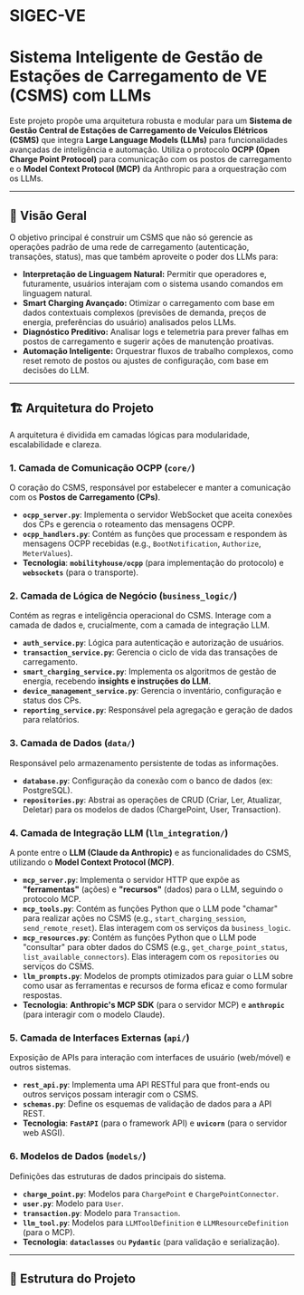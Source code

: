 # SIGEC-VE
# Sistema Inteligente de Gestão de Estações de Carregamento de VE (CSMS) com LLMs

Este projeto propõe uma arquitetura robusta e modular para um **Sistema de Gestão Central de Estações de Carregamento de Veículos Elétricos (CSMS)** que integra **Large Language Models (LLMs)** para funcionalidades avançadas de inteligência e automação. Utiliza o protocolo **OCPP (Open Charge Point Protocol)** para comunicação com os postos de carregamento e o **Model Context Protocol (MCP)** da Anthropic para a orquestração com os LLMs.

---

## 🚀 Visão Geral

O objetivo principal é construir um CSMS que não só gerencie as operações padrão de uma rede de carregamento (autenticação, transações, status), mas que também aproveite o poder dos LLMs para:

* **Interpretação de Linguagem Natural:** Permitir que operadores e, futuramente, usuários interajam com o sistema usando comandos em linguagem natural.
* **Smart Charging Avançado:** Otimizar o carregamento com base em dados contextuais complexos (previsões de demanda, preços de energia, preferências do usuário) analisados pelos LLMs.
* **Diagnóstico Preditivo:** Analisar logs e telemetria para prever falhas em postos de carregamento e sugerir ações de manutenção proativas.
* **Automação Inteligente:** Orquestrar fluxos de trabalho complexos, como reset remoto de postos ou ajustes de configuração, com base em decisões do LLM.

---

## 🏗️ Arquitetura do Projeto

A arquitetura é dividida em camadas lógicas para modularidade, escalabilidade e clareza.

### **1. Camada de Comunicação OCPP (`core/`)**
O coração do CSMS, responsável por estabelecer e manter a comunicação com os **Postos de Carregamento (CPs)**.
* **`ocpp_server.py`**: Implementa o servidor WebSocket que aceita conexões dos CPs e gerencia o roteamento das mensagens OCPP.
* **`ocpp_handlers.py`**: Contém as funções que processam e respondem às mensagens OCPP recebidas (e.g., `BootNotification`, `Authorize`, `MeterValues`).
* **Tecnologia**: **`mobilityhouse/ocpp`** (para implementação do protocolo) e **`websockets`** (para o transporte).

### **2. Camada de Lógica de Negócio (`business_logic/`)**
Contém as regras e inteligência operacional do CSMS. Interage com a camada de dados e, crucialmente, com a camada de integração LLM.
* **`auth_service.py`**: Lógica para autenticação e autorização de usuários.
* **`transaction_service.py`**: Gerencia o ciclo de vida das transações de carregamento.
* **`smart_charging_service.py`**: Implementa os algoritmos de gestão de energia, recebendo **insights e instruções do LLM**.
* **`device_management_service.py`**: Gerencia o inventário, configuração e status dos CPs.
* **`reporting_service.py`**: Responsável pela agregação e geração de dados para relatórios.

### **3. Camada de Dados (`data/`)**
Responsável pelo armazenamento persistente de todas as informações.
* **`database.py`**: Configuração da conexão com o banco de dados (ex: PostgreSQL).
* **`repositories.py`**: Abstrai as operações de CRUD (Criar, Ler, Atualizar, Deletar) para os modelos de dados (ChargePoint, User, Transaction).

### **4. Camada de Integração LLM (`llm_integration/`)**
A ponte entre o **LLM (Claude da Anthropic)** e as funcionalidades do CSMS, utilizando o **Model Context Protocol (MCP)**.
* **`mcp_server.py`**: Implementa o servidor HTTP que expõe as **"ferramentas"** (ações) e **"recursos"** (dados) para o LLM, seguindo o protocolo MCP.
* **`mcp_tools.py`**: Contém as funções Python que o LLM pode "chamar" para realizar ações no CSMS (e.g., `start_charging_session`, `send_remote_reset`). Elas interagem com os serviços da `business_logic`.
* **`mcp_resources.py`**: Contém as funções Python que o LLM pode "consultar" para obter dados do CSMS (e.g., `get_charge_point_status`, `list_available_connectors`). Elas interagem com os `repositories` ou serviços do CSMS.
* **`llm_prompts.py`**: Modelos de prompts otimizados para guiar o LLM sobre como usar as ferramentas e recursos de forma eficaz e como formular respostas.
* **Tecnologia**: **Anthropic's MCP SDK** (para o servidor MCP) e **`anthropic`** (para interagir com o modelo Claude).

### **5. Camada de Interfaces Externas (`api/`)**
Exposição de APIs para interação com interfaces de usuário (web/móvel) e outros sistemas.
* **`rest_api.py`**: Implementa uma API RESTful para que front-ends ou outros serviços possam interagir com o CSMS.
* **`schemas.py`**: Define os esquemas de validação de dados para a API REST.
* **Tecnologia**: **`FastAPI`** (para o framework API) e **`uvicorn`** (para o servidor web ASGI).

### **6. Modelos de Dados (`models/`)**
Definições das estruturas de dados principais do sistema.
* **`charge_point.py`**: Modelos para `ChargePoint` e `ChargePointConnector`.
* **`user.py`**: Modelo para `User`.
* **`transaction.py`**: Modelo para `Transaction`.
* **`llm_tool.py`**: Modelos para `LLMToolDefinition` e `LLMResourceDefinition` (para o MCP).
* **Tecnologia**: **`dataclasses`** ou **`Pydantic`** (para validação e serialização).

---

## 📂 Estrutura do Projeto